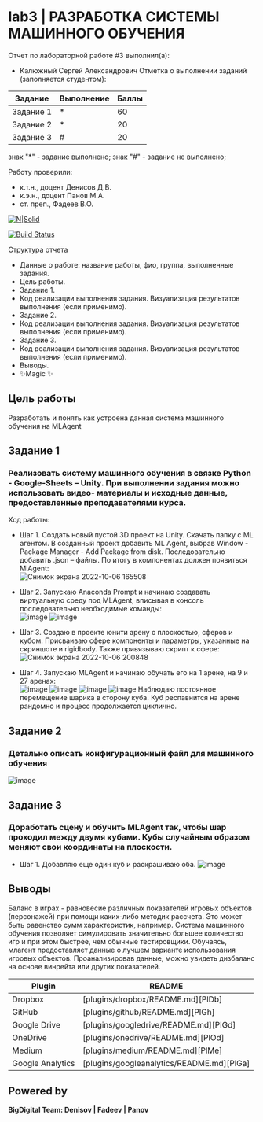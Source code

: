 # lab3 | РАЗРАБОТКА СИСТЕМЫ МАШИННОГО ОБУЧЕНИЯ
Отчет по лабораторной работе #3 выполнил(а):
- Калюжный Сергей Александрович
Отметка о выполнении заданий (заполняется студентом):

| Задание | Выполнение | Баллы |
| ------ | ------ | ------ |
| Задание 1 | * | 60 |
| Задание 2 | * | 20 |
| Задание 3 | # | 20 |

знак "*" - задание выполнено; знак "#" - задание не выполнено;

Работу проверили:
- к.т.н., доцент Денисов Д.В.
- к.э.н., доцент Панов М.А.
- ст. преп., Фадеев В.О.

[![N|Solid](https://cldup.com/dTxpPi9lDf.thumb.png)](https://nodesource.com/products/nsolid)

[![Build Status](https://travis-ci.org/joemccann/dillinger.svg?branch=master)](https://travis-ci.org/joemccann/dillinger)

Структура отчета

- Данные о работе: название работы, фио, группа, выполненные задания.
- Цель работы.
- Задание 1.
- Код реализации выполнения задания. Визуализация результатов выполнения (если применимо).
- Задание 2.
- Код реализации выполнения задания. Визуализация результатов выполнения (если применимо).
- Задание 3.
- Код реализации выполнения задания. Визуализация результатов выполнения (если применимо).
- Выводы.
- ✨Magic ✨

## Цель работы
Разработать и понять как устроена данная система машинного обучения на MLAgent

## Задание 1
### Реализовать систему машинного обучения в связке Python - Google-Sheets – Unity. При выполнении задания можно использовать видео- материалы и исходные данные, предоставленные преподавателями курса.
Ход работы:
- Шаг 1. Создать новый пустой 3D проект на Unity. Скачать папку с ML агентом. В созданный проект добавить ML Agent, выбрав Window - Package Manager - Add Package from disk. Последовательно добавить .json – файлы. По итогу в компонентах должен появиться MlAgent:  
![Снимок экрана 2022-10-06 165508](https://user-images.githubusercontent.com/81421386/194924753-8ce4bbdf-2895-4b24-ba1b-5326706eeb6b.png)


- Шаг 2. Запускаю Anaconda Prompt и начинаю создавать виртуальную среду под MLAgent, вписывая в консоль последовательно необходимые команды:  
![image](https://user-images.githubusercontent.com/81421386/194925242-237a0e08-8d4b-4c74-b7cd-57ec2276f4fc.png)
![image](https://user-images.githubusercontent.com/81421386/194925314-f5f4310d-8786-46ca-ba0d-e27876b517f5.png)



- Шаг 3. Создаю в проекте юнити арену с плоскостью, сферов и кубом. Присваиваю сфере компоненты и параметры, указанные на скриншоте и rigidbody. Также привязываю скрипт к сфере:  
![Снимок экрана 2022-10-06 200848](https://user-images.githubusercontent.com/81421386/194925982-9448b46e-6900-4129-b628-76f2e9f38e16.png)


- Шаг 4. Запускаю MLAgent и начинаю обучать его на 1 арене, на 9 и 27 аренах:  
![image](https://user-images.githubusercontent.com/81421386/194925496-cc8f12ad-82c9-495d-aaac-fa3fe3dbc121.png)
![image](https://user-images.githubusercontent.com/81421386/194925536-f547a78a-7469-4765-89e5-36e78537e9ab.png)
![image](https://user-images.githubusercontent.com/81421386/194925561-b5d8ea65-630d-40fa-a3db-308005881019.png)
![image](https://user-images.githubusercontent.com/81421386/194926210-4844bc39-505a-4495-814c-9ff4605819b8.png)
Наблюдаю постоянное перемещение шарика в сторону куба. Куб респавнится на арене рандомно и процесс продолжается циклично.

## Задание 2
### Детально описать конфигурационный файл для машинного обучения  
![image](https://user-images.githubusercontent.com/81421386/194931216-6922a468-bcab-4087-82f1-726e396b7584.png)


## Задание 3
### Доработать сцену и обучить MLAgent так, чтобы шар проходил между двумя кубами. Кубы случайным образом меняют свои координаты на плоскости.

- Шаг 1. Добавляю еще один куб и раскрашиваю оба.
![image](https://user-images.githubusercontent.com/81421386/194933156-6814e73d-497e-451e-b97d-de931b1c58bf.png)


## Выводы
Баланс в играх - равновесие различных показателей игровых объектов (персонажей) при помощи каких-либо методик рассчета. Это может быть равенство сумм характеристик, например. Система машинного обучения позволяет симулировать значительно большее количество игр и при этом быстрее, чем обычные тестировщики. Обучаясь, млагент предоставляет данные о лучшем варианте использования игровых объектов. Проанализировав данные, можно увидеть дизбаланс на основе винрейта или других показателей.


| Plugin | README |
| ------ | ------ |
| Dropbox | [plugins/dropbox/README.md][PlDb] |
| GitHub | [plugins/github/README.md][PlGh] |
| Google Drive | [plugins/googledrive/README.md][PlGd] |
| OneDrive | [plugins/onedrive/README.md][PlOd] |
| Medium | [plugins/medium/README.md][PlMe] |
| Google Analytics | [plugins/googleanalytics/README.md][PlGa] |

## Powered by

**BigDigital Team: Denisov | Fadeev | Panov**
